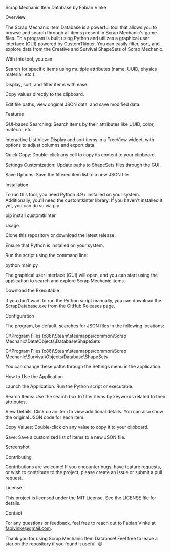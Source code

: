 Scrap Mechanic Item Database by Fabian Vinke

Overview

The Scrap Mechanic Item Database is a powerful tool that allows you to browse and search through all items present in Scrap Mechanic's game files. This program is built using Python and utilizes a graphical user interface (GUI) powered by CustomTkinter. You can easily filter, sort, and explore data from the Creative and Survival ShapeSets of Scrap Mechanic.

With this tool, you can:

Search for specific items using multiple attributes (name, UUID, physics material, etc.).

Display, sort, and filter items with ease.

Copy values directly to the clipboard.

Edit file paths, view original JSON data, and save modified data.

Features

GUI-based Searching: Search items by their attributes like UUID, color, material, etc.

Interactive List View: Display and sort items in a TreeView widget, with options to adjust columns and export data.

Quick Copy: Double-click any cell to copy its content to your clipboard.

Settings Customization: Update paths to ShapeSets files through the GUI.

Save Options: Save the filtered item list to a new JSON file.

Installation

To run this tool, you need Python 3.9+ installed on your system. Additionally, you'll need the customtkinter library. If you haven't installed it yet, you can do so via pip:

pip install customtkinter

Usage

Clone this repository or download the latest release.

Ensure that Python is installed on your system.

Run the script using the command line:

python main.py

The graphical user interface (GUI) will open, and you can start using the application to search and explore Scrap Mechanic items.

Download the Executable

If you don't want to run the Python script manually, you can download the ScrapDatabase.exe from the GitHub Releases page.

Configuration

The program, by default, searches for JSON files in the following locations:

C:\Program Files (x86)\Steam\steamapps\common\Scrap Mechanic\Data\Objects\Database\ShapeSets

C:\Program Files (x86)\Steam\steamapps\common\Scrap Mechanic\Survival\Objects\Database\ShapeSets

You can change these paths through the Settings menu in the application.

How to Use the Application

Launch the Application: Run the Python script or executable.

Search Items: Use the search box to filter items by keywords related to their attributes.

View Details: Click on an item to view additional details. You can also show the original JSON code for each item.

Copy Values: Double-click on any value to copy it to your clipboard.

Save: Save a customized list of items to a new JSON file.

Screenshot



Contributing

Contributions are welcome! If you encounter bugs, have feature requests, or wish to contribute to the project, please create an issue or submit a pull request.

License

This project is licensed under the MIT License. See the LICENSE file for details.

Contact

For any questions or feedback, feel free to reach out to Fabian Vinke at fabivinke@gmail.com.

Thank you for using Scrap Mechanic Item Database! Feel free to leave a star on the repository if you found it useful. 😊

